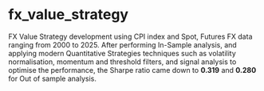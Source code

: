 # fx_value_strategy
FX Value Strategy development using CPI index and Spot, Futures FX data ranging from 2000 to 2025. 
After performing In-Sample analysis, and applying modern Quantitative Strategies techniques such as volatility normalisation, momentum and threshold filters, and signal analysis to optimise the performance, the Sharpe ratio came down to **0.319** and **0.280** for Out of sample analysis. 
